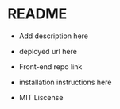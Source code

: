 # README

* Add description here

* deployed url here

* Front-end repo link

* installation instructions here

* MIT Liscense